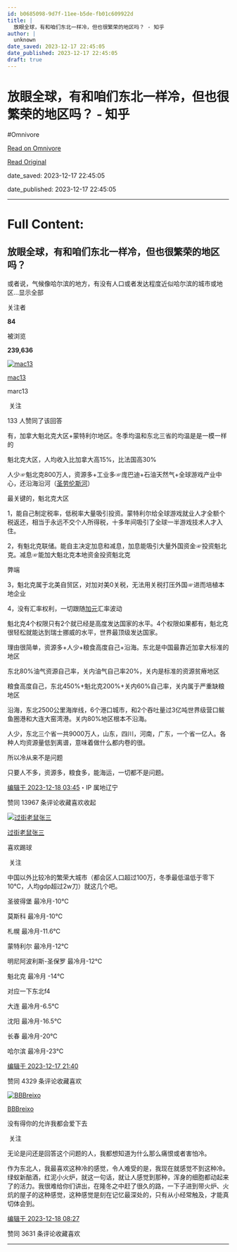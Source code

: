 ```yaml
---
id: b0685098-9d7f-11ee-b5de-fb01c609922d
title: |
  放眼全球，有和咱们东北一样冷，但也很繁荣的地区吗？ - 知乎
author: |
  unknown
date_saved: 2023-12-17 22:45:05
date_published: 2023-12-17 22:45:05
draft: true
---
```


# 放眼全球，有和咱们东北一样冷，但也很繁荣的地区吗？ - 知乎
#Omnivore

[Read on Omnivore](https://omnivore.app/me/-18c7c0c354d)

[Read Original](https://www.zhihu.com/question/635129611/answer/3329310482)

date_saved: 2023-12-17 22:45:05

date_published: 2023-12-17 22:45:05

--- 

# Full Content: 

## 放眼全球，有和咱们东北一样冷，但也很繁荣的地区吗？

或者说，气候像哈尔滨的地方，有没有人口或者发达程度近似哈尔滨的城市或地区…显示全部 ​

关注者

**84**

被浏览

**239,636**

[![mac13](https://proxy-prod.omnivore-image-cache.app/0x0,sdQnHm3LVzSu5wnKlY0F6it031WfaZ8gE8FfLMjhWKDA/https://pic1.zhimg.com/db808f033_l.jpg?source=2c26e567)](https://www.zhihu.com/people/marc-jacobs)

[mac13](https://www.zhihu.com/people/marc-jacobs)

marc13

​ 关注

133 人赞同了该回答

有，加拿大魁北克大区+蒙特利尔地区。冬季均温和东北三省的均温是是一模一样的

魁北克大区，人均收入比加拿大高15%，比法国高30%

人少☞魁北克800万人，资源多+工业多☞庞巴迪+石油天然气+全球游戏产业中心，还沿海沿河（[圣劳伦斯河](https://www.zhihu.com/search?q=%E5%9C%A3%E5%8A%B3%E4%BC%A6%E6%96%AF%E6%B2%B3&search%5Fsource=Entity&hybrid%5Fsearch%5Fsource=Entity&hybrid%5Fsearch%5Fextra=%7B%22sourceType%22%3A%22answer%22%2C%22sourceId%22%3A3329310482%7D)）

最关键的，魁北克大区

1，能自己制定税率，低税率大量吸引投资。蒙特利尔给全球游戏就业人才全额个税返还，相当于永远不交个人所得税，十多年间吸引了全球一半游戏技术人才入住。

2，有魁北克联储。能自主决定加息和减息，加息能吸引大量外国资金☞投资魁北克。减息☞能加大魁北克本地资金投资魁北克

弊端

3，魁北克属于北美自贸区，对加对美0关税，无法用关税打压外国☞进而培植本地企业

4，没有汇率权利，一切跟随[加元](https://www.zhihu.com/search?q=%E5%8A%A0%E5%85%83&search%5Fsource=Entity&hybrid%5Fsearch%5Fsource=Entity&hybrid%5Fsearch%5Fextra=%7B%22sourceType%22%3A%22answer%22%2C%22sourceId%22%3A3329310482%7D)汇率波动

魁北克4个权限只有2个就已经是高度发达国家的水平。4个权限如果都有，魁北克很轻松就能达到瑞士挪威的水平，世界最顶级发达国家。

理由很简单，资源多+人少+粮食高度自己+沿海。东北是中国最靠近加拿大标准的地区

东北80%油气资源自己率，关内油气自己率20%，关内是标准的资源贫瘠地区

粮食高度自己，东北450%+魁北克200%+关内60%自己率，关内属于严重缺粮地区

沿海，东北2500公里海岸线，6个港口城市，和2个吞吐量过3亿吨世界级营口鲅鱼圈港和大连大窑湾港。关内80%地区根本不沿海。

人少，东北三个省一共9000万人，山东，四川，河南，广东，一个省一亿人。各种人均资源量低到离谱，意味着做什么都内卷的很。

所以冷从来不是问题

只要人不多，资源多，粮食多，能海运，一切都不是问题。

[编辑于 2023-12-18 03:45](https://www.zhihu.com/question/635129611/answer/3329310482)・IP 属地辽宁

​赞同 139​​67 条评论​收藏​喜欢收起​

[![过街老鼠张三](https://proxy-prod.omnivore-image-cache.app/0x0,sYPOst_vEAudSx_wTU8sqAW1P6hYvsnvtGO6ogPfY6n0/https://picx.zhimg.com/v2-abed1a8c04700ba7d72b45195223e0ff_l.jpg?source=1def8aca)](https://www.zhihu.com/people/fang-yang-mai-cai-piao)

[过街老鼠张三](https://www.zhihu.com/people/fang-yang-mai-cai-piao)

喜欢踢球

​ 关注

中国以外比较冷的繁荣大城市（都会区人口超过100万，冬季最低温低于零下10℃，人均gdp超过2w刀）就这几个吧。

圣彼得堡 最冷月-10℃

莫斯科 最冷月-10℃

札幌 最冷月-11.6℃

蒙特利尔 最冷月-12℃

明尼阿波利斯-圣保罗 最冷月-12℃

魁北克 最冷月 -14℃

对应一下东北f4

大连 最冷月-6.5℃

沈阳 最冷月-16.5℃

长春 最冷月-20℃

哈尔滨 最冷月-23℃

[编辑于 2023-12-17 21:40](https://www.zhihu.com/question/635129611/answer/3329369425)

​赞同 43​​29 条评论​收藏​喜欢

[![BBBreixo](https://proxy-prod.omnivore-image-cache.app/0x0,sUoLS2Z69kslQU-3q6XjHPXK8yWlEgLVr6w1wbBCzupM/https://picx.zhimg.com/v2-f1755364d27886e870fec4a17523407b_l.jpg?source=1def8aca)](https://www.zhihu.com/people/1hkd76)

[BBBreixo](https://www.zhihu.com/people/1hkd76)

没有得你的允许我都会爱下去

​ 关注

无论是问还是回答这个问题的人，我都想知道为什么那么痛恨或者害怕冷。

作为东北人，我最喜欢这种冷的感觉，令人难受的是，我现在就感觉不到这种冷。绿蚁新醅酒，红泥小火炉，就这一句话，就让人感觉到那种，浑身的细胞都动起来了的活力。我很难给你们讲出，在隆冬之中赶了很久的路，一下子进到带火炉、火炕的屋子的这种感觉，这种感觉是刻在记忆最深处的，只有从小经常触及，才能真切体会到。

[编辑于 2023-12-18 08:27](https://www.zhihu.com/question/635129611/answer/3328181425)

​赞同 36​​31 条评论​收藏​喜欢

---

